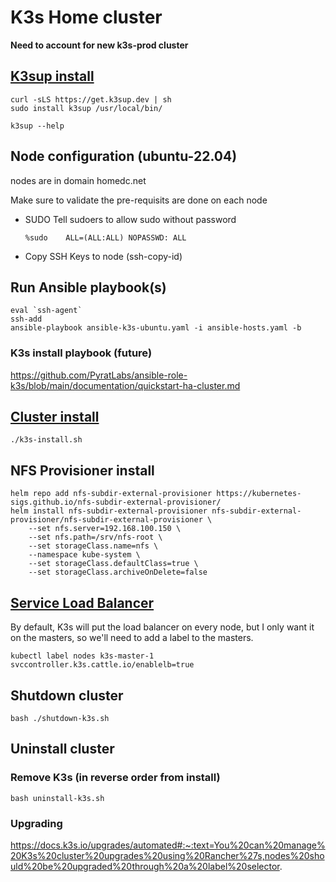 # K3s Home cluster
**Need to account for new k3s-prod cluster**

## [K3sup install](https://github.com/alexellis/k3sup#download-k3sup-tldr)

```
curl -sLS https://get.k3sup.dev | sh
sudo install k3sup /usr/local/bin/

k3sup --help
```

## Node configuration (ubuntu-22.04)

nodes are in domain homedc.net

Make sure to validate the pre-requisits are done on each node

- SUDO
    Tell sudoers to allow sudo without password
    ```
    %sudo    ALL=(ALL:ALL) NOPASSWD: ALL
    ```

- Copy SSH Keys to node (ssh-copy-id)

## Run Ansible playbook(s)

```
eval `ssh-agent`
ssh-add
ansible-playbook ansible-k3s-ubuntu.yaml -i ansible-hosts.yaml -b
```

### K3s install playbook (future)
https://github.com/PyratLabs/ansible-role-k3s/blob/main/documentation/quickstart-ha-cluster.md


## [Cluster install](https://github.com/alexellis/k3sup#create-a-multi-master-ha-setup-with-embedded-etcd)

```
./k3s-install.sh
```

## NFS Provisioner install
```
helm repo add nfs-subdir-external-provisioner https://kubernetes-sigs.github.io/nfs-subdir-external-provisioner/
helm install nfs-subdir-external-provisioner nfs-subdir-external-provisioner/nfs-subdir-external-provisioner \
    --set nfs.server=192.168.100.150 \
    --set nfs.path=/srv/nfs-root \
    --set storageClass.name=nfs \
    --namespace kube-system \
    --set storageClass.defaultClass=true \
    --set storageClass.archiveOnDelete=false
```


## [Service Load Balancer](https://docs.k3s.io/networking#service-load-balancer)
By default, K3s will put the load balancer on every node, but I only want it on the masters, so we'll need to add a label to the masters.


```
kubectl label nodes k3s-master-1 svccontroller.k3s.cattle.io/enablelb=true
```

## Shutdown cluster
```
bash ./shutdown-k3s.sh
```

## Uninstall cluster

### Remove K3s (in reverse order from install)  

```
bash uninstall-k3s.sh
```

### Upgrading
https://docs.k3s.io/upgrades/automated#:~:text=You%20can%20manage%20K3s%20cluster%20upgrades%20using%20Rancher%27s,nodes%20should%20be%20upgraded%20through%20a%20label%20selector.


